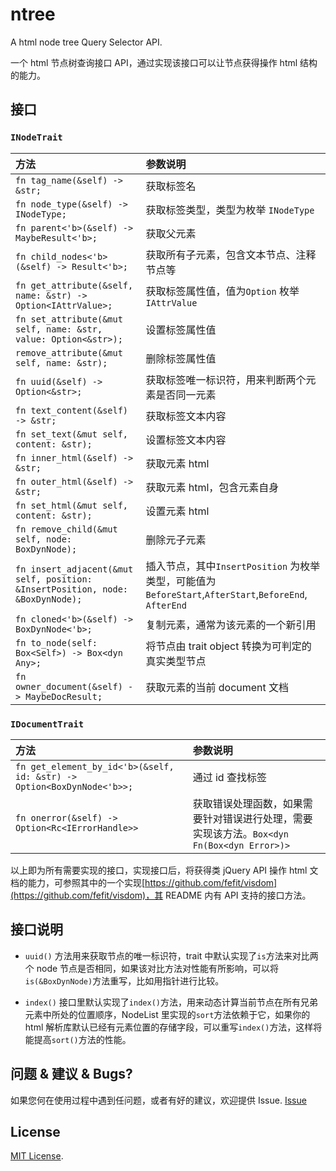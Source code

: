 # ntree

A html node tree Query Selector API.

一个 html 节点树查询接口 API，通过实现该接口可以让节点获得操作 html 结构的能力。

## 接口

### `INodeTrait`

| 方法                                                                           | 参数说明                                                                                              |
| :----------------------------------------------------------------------------- | :---------------------------------------------------------------------------------------------------- |
| `fn tag_name(&self) -> &str;`                                                  | 获取标签名                                                                                            |
| `fn node_type(&self) -> INodeType;`                                            | 获取标签类型，类型为枚举 `INodeType`                                                                  |
| `fn parent<'b>(&self) -> MaybeResult<'b>;`                                     | 获取父元素                                                                                            |
| `fn child_nodes<'b>(&self) -> Result<'b>;`                                     | 获取所有子元素，包含文本节点、注释节点等                                                              |
| `fn get_attribute(&self, name: &str) -> Option<IAttrValue>;`                   | 获取标签属性值，值为`Option` 枚举 `IAttrValue`                                                        |
| `fn set_attribute(&mut self, name: &str, value: Option<&str>);`                | 设置标签属性值                                                                                        |
| `remove_attribute(&mut self, name: &str);`                                     | 删除标签属性值                                                                                        |
| `fn uuid(&self) -> Option<&str>;`                                              | 获取标签唯一标识符，用来判断两个元素是否同一元素                                                      |
| `fn text_content(&self) -> &str;`                                              | 获取标签文本内容                                                                                      |
| `fn set_text(&mut self, content: &str);`                                       | 设置标签文本内容                                                                                      |
| `fn inner_html(&self) -> &str;`                                                | 获取元素 html                                                                                         |
| `fn outer_html(&self) -> &str;`                                                | 获取元素 html，包含元素自身                                                                           |
| `fn set_html(&mut self, content: &str);`                                       | 设置元素 html                                                                                         |
| `fn remove_child(&mut self, node: BoxDynNode);`                                | 删除元子元素                                                                                          |
| `fn insert_adjacent(&mut self, position: &InsertPosition, node: &BoxDynNode);` | 插入节点，其中`InsertPosition` 为枚举类型，可能值为`BeforeStart`,`AfterStart`,`BeforeEnd`, `AfterEnd` |
| `fn cloned<'b>(&self) -> BoxDynNode<'b>;`                                      | 复制元素，通常为该元素的一个新引用                                                                    |
| `fn to_node(self: Box<Self>) -> Box<dyn Any>;`                                 | 将节点由 trait object 转换为可判定的真实类型节点                                                      |
| `fn owner_document(&self) -> MaybeDocResult;`                                  | 获取元素的当前 document 文档                                                                          |

### `IDocumentTrait`

| 方法                                                                   | 参数说明                                                                                  |
| :--------------------------------------------------------------------- | :---------------------------------------------------------------------------------------- |
| `fn get_element_by_id<'b>(&self, id: &str) -> Option<BoxDynNode<'b>>;` | 通过 id 查找标签                                                                          |
| `fn onerror(&self) -> Option<Rc<IErrorHandle>>`                        | 获取错误处理函数，如果需要针对错误进行处理，需要实现该方法。`Box<dyn Fn(Box<dyn Error>)>` |

以上即为所有需要实现的接口，实现接口后，将获得类 jQuery API 操作 html 文档的能力，可参照其中的一个实现[https://github.com/fefit/visdom](https://github.com/fefit/visdom)，其 README 内有 API 支持的接口方法。

## 接口说明

- `uuid()` 方法用来获取节点的唯一标识符，trait 中默认实现了`is`方法来对比两个 node 节点是否相同，如果该对比方法对性能有所影响，可以将`is(&BoxDynNode)`方法重写，比如用指针进行比较。

- `index()` 接口里默认实现了`index()`方法，用来动态计算当前节点在所有兄弟元素中所处的位置顺序，NodeList 里实现的`sort`方法依赖于它，如果你的 html 解析库默认已经有元素位置的存储字段，可以重写`index()`方法，这样将能提高`sort()`方法的性能。

## 问题 & 建议 & Bugs?

如果您何在使用过程中遇到任问题，或者有好的建议，欢迎提供 Issue. [Issue](https://github.com/fefit/ntree/issues)

## License

[MIT License](./LICENSE).
